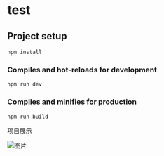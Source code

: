 # test

## Project setup
```
npm install
```

### Compiles and hot-reloads for development
```
npm run dev
```

### Compiles and minifies for production
```
npm run build
```

项目展示

![图片](https://user-images.githubusercontent.com/80147607/178672323-fb291ab2-4ebe-4a56-a202-7f918ae4d1b2.png)

